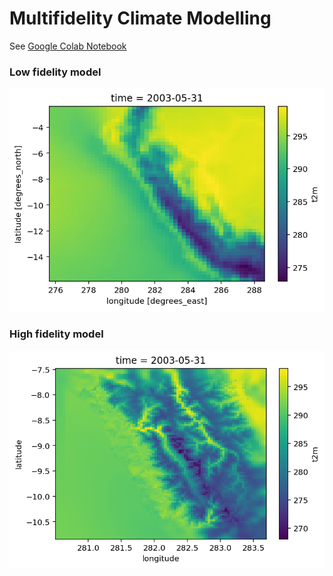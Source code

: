 # Multifidelity Climate Modelling 

See [Google Colab Notebook](https://colab.research.google.com/drive/1taFsmIeD_DRUaURw37galciaRwp6sbIe?usp=sharing)

### Low fidelity model
![](lofid_200305.png)

### High fidelity model
![](hifid_200305.png)